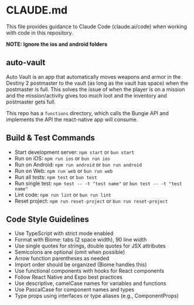 # CLAUDE.md

This file provides guidance to Claude Code (claude.ai/code) when working with code in this repository.

**NOTE: Ignore the ios and android folders**

## auto-vault

Auto Vault is an app that automatically moves weapons and armor in the Destiny 2 postmaster to the vault (as long as the vault has space) when the postmaster is full. This solves the issue of when
the player is on a mission and the mission/activity gives too much loot and the inventory and postmaster gets full.

This repo has a `functions` directory, which calls the Bungie API and implements the API the react-native app will consume.

## Build & Test Commands
- Start development server: `npm start` or `bun start`
- Run on iOS: `npm run ios` or `bun run ios`
- Run on Android: `npm run android` or `bun run android`
- Run on Web: `npm run web` or `bun run web`
- Run all tests: `npm test` or `bun test`
- Run single test: `npm test -- -t "test name"` or `bun test -- -t "test name"`
- Lint code: `npm run lint` or `bun run lint`
- Reset project: `npm run reset-project` or `bun run reset-project`

## Code Style Guidelines
- Use TypeScript with strict mode enabled
- Format with Biome: tabs (2 space width), 90 line width
- Use single quotes for strings, double quotes for JSX attributes
- Semicolons are optional (omit when possible)
- Arrow function parentheses as needed
- Import order should be organized (Biome handles this)
- Use functional components with hooks for React components
- Follow React Native and Expo best practices
- Use descriptive, camelCase names for variables and functions
- Use PascalCase for component names and types
- Type props using interfaces or type aliases (e.g., ComponentProps)

